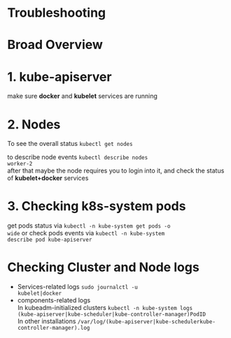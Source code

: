 # Troubleshooting

# Broad Overview
# 1. kube-apiserver
make sure <b>docker</b> and <b>kubelet</b> services are running

# 2. Nodes
To see the overall status <code>kubectl get nodes</code>  

to describe node events <code>kubectl describe nodes worker-2</code>  
after that maybe the node requires you to login into it, and check the status of <b>kubelet+docker</b> services  

# 3. Checking k8s-system pods
get pods status via <code>kubectl -n kube-system get pods -o wide</code>
or check pods events via <code>kubectl -n kube-system describe pod kube-apiserver</code>

# Checking Cluster and Node logs
* Services-related logs <code>sudo journalctl -u kubelet|docker</code>
* components-related logs  
  In kubeadm-initialized clusters <code>kubectl -n kube-system logs (kube-apiserver|kube-scheduler|kube-controller-manager)PodID</code>  
  In other installations <code>/var/log/(kube-apiserver|kube-schedulerkube-controller-manager).log</code>  

